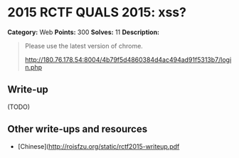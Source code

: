 # 2015 RCTF QUALS 2015: xss?

**Category:** Web
**Points:** 300
**Solves:** 11
**Description:**

> Please use the latest version of chrome.
> 
> 
> <http://180.76.178.54:8004/4b79f5d4860384d4ac494ad91f5313b7/login.php>


## Write-up

(TODO)

## Other write-ups and resources

* [Chinese](http://roisfzu.org/static/rctf2015-writeup.pdf

